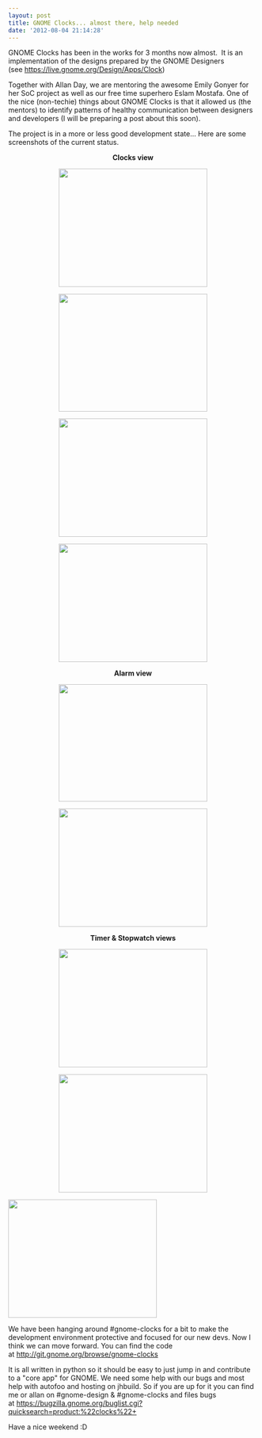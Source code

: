 ```yaml
---
layout: post
title: GNOME Clocks... almost there, help needed
date: '2012-08-04 21:14:28'
---
```


GNOME Clocks has been in the works for 3 months now almost.  It is an implementation of the designs prepared by the GNOME Designers (see <a href="https://live.gnome.org/Design/Apps/Clock">https://live.gnome.org/Design/Apps/Clock</a>)

Together with Allan Day, we are mentoring the awesome Emily Gonyer for her SoC project as well as our free time superhero Eslam Mostafa. One of the nice (non-techie) things about GNOME Clocks is that it allowed us (the mentors) to identify patterns of healthy communication between designers and developers (I will be preparing a post about this soon).

The project is in a more or less good development state... Here are some screenshots of the current status.
<p style="text-align: center;"><strong>Clocks view</strong></p>
<p style="text-align: center;"><strong><a href="http://geekyogre.com/content/images/2012/08/Screenshot-from-2012-08-04-220647.png"><img class="alignnone size-medium wp-image-2321" title="Screenshot from 2012-08-04 22:06:47" src="http://geekyogre.com/content/images/2012/08/Screenshot-from-2012-08-04-220647-300x239.png" alt="" width="300" height="239" /></a></strong></p>
<p style="text-align: center;"><strong><a href="http://geekyogre.com/content/images/2012/08/Screenshot-from-2012-08-04-210341.png"><img class="alignnone size-medium wp-image-2311" title="Screenshot from 2012-08-04 21:03:41" src="http://geekyogre.com/content/images/2012/08/Screenshot-from-2012-08-04-210341-300x238.png" alt="" width="300" height="238" /></a></strong></p>
<p style="text-align: center;"><strong><a href="http://geekyogre.com/content/images/2012/08/Screenshot-from-2012-08-04-210515.png"><img class="alignnone size-medium wp-image-2312" title="Screenshot from 2012-08-04 21:05:15" src="http://geekyogre.com/content/images/2012/08/Screenshot-from-2012-08-04-210515-300x239.png" alt="" width="300" height="239" /></a></strong></p>
<p style="text-align: center;"><strong><a href="http://geekyogre.com/content/images/2012/08/Screenshot-from-2012-08-04-210533.png"><img class="alignnone size-medium wp-image-2313" title="Screenshot from 2012-08-04 21:05:33" src="http://geekyogre.com/content/images/2012/08/Screenshot-from-2012-08-04-210533-300x239.png" alt="" width="300" height="239" /></a></strong></p>
<p style="text-align: center;"><strong>Alarm view</strong></p>
<p style="text-align: center;"><strong><a href="http://geekyogre.com/content/images/2012/08/Screenshot-from-2012-08-04-210628.png"><img class="alignnone size-medium wp-image-2314" title="Screenshot from 2012-08-04 21:06:28" src="http://geekyogre.com/content/images/2012/08/Screenshot-from-2012-08-04-210628-300x237.png" alt="" width="300" height="237" /></a></strong></p>
<p style="text-align: center;"><strong><a href="http://geekyogre.com/content/images/2012/08/Screenshot-from-2012-08-04-210649.png"><img class="alignnone size-medium wp-image-2316" title="Screenshot from 2012-08-04 21:06:49" src="http://geekyogre.com/content/images/2012/08/Screenshot-from-2012-08-04-210649-300x239.png" alt="" width="300" height="239" /></a></strong></p>
<p style="text-align: center;"><strong>Timer &amp; Stopwatch views</strong></p>
<p style="text-align: center;"><strong><a href="http://geekyogre.com/content/images/2012/08/Screenshot-from-2012-08-04-210724.png"><img class="alignnone size-medium wp-image-2317" title="Screenshot from 2012-08-04 21:07:24" src="http://geekyogre.com/content/images/2012/08/Screenshot-from-2012-08-04-210724-300x239.png" alt="" width="300" height="239" /></a></strong></p>
<p style="text-align: center;"><strong><a href="http://geekyogre.com/content/images/2012/08/Screenshot-from-2012-08-04-210746.png"><img class="alignnone size-medium wp-image-2318" title="Screenshot from 2012-08-04 21:07:46" src="http://geekyogre.com/content/images/2012/08/Screenshot-from-2012-08-04-210746-300x239.png" alt="" width="300" height="239" /></a></strong></p>
<strong><a href="http://geekyogre.com/content/images/2012/08/Screenshot-from-2012-08-04-210803.png"><img class="alignnone size-medium wp-image-2319 aligncenter" title="Screenshot from 2012-08-04 21:08:03" src="http://geekyogre.com/content/images/2012/08/Screenshot-from-2012-08-04-210803-300x239.png" alt="" width="300" height="239" /></a></strong>

We have been hanging around #gnome-clocks for a bit to make the development environment protective and focused for our new devs. Now I think we can move forward. You can find the code at <a href="http://git.gnome.org/browse/gnome-clocks">http://git.gnome.org/browse/gnome-clocks</a>

It is all written in python so it should be easy to just jump in and contribute to a "core app" for GNOME. We need some help with our bugs and most help with autofoo and hosting on jhbuild. So if you are up for it you can find me or allan on #gnome-design &amp; #gnome-clocks and files bugs at <a href="https://bugzilla.gnome.org/buglist.cgi?quicksearch=product:%22clocks%22+">https://bugzilla.gnome.org/buglist.cgi?quicksearch=product:%22clocks%22+</a>

Have a nice weekend :D
<p style="text-align: center;"></p>